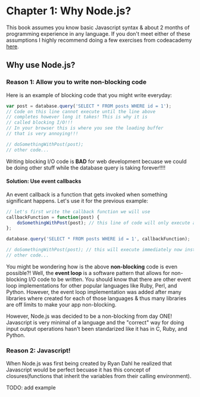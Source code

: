 Chapter 1: Why Node.js?
=======================

This book assumes you know basic Javascript syntax & about 2 
months of programming experience in any language. If you don't 
meet either of these assumptions I highly recommend doing a 
few exercises from codeacademy 
[here](http://www.codecademy.com/tracks/javascript).

<h2>Why use Node.js?</h2>

<h3>Reason 1: Allow you to write non-blocking code</h3>
Here is an example of blocking code that you might write everyday:

```js
var post = database.query('SELECT * FROM posts WHERE id = 1');
// Code on this line cannot execute until the line above 
// completes however long it takes! This is why it is
// called blocking I/O!!!
// In your browser this is where you see the loading buffer 
// that is very annoying!!!

// doSomethingWithPost(post);
// other code...
```

Writing blocking I/O code is <b>BAD</b> for web development 
becuase we could be doing other stuff while the database 
query is taking forever!!!!

<h4>Solution: Use event callbacks</h4>

An event callback is a function that gets invoked when something 
significant happens. Let's use it for the previous example:

```js
// let's first write the callback function we will use
callbackFunction = function(post) {
	doSomethingWithPost(post); // this line of code will only execute after database.query function returns
};

database.query('SELECT * FROM posts WHERE id = 1', callbackFunction); 

// doSomethingWithPost(post); // this will execute immediately now instead of after the database.query(...) is done
// other code...
```

You might be wondering how is the above <b>non-blocking</b> 
code is  even possible?! Well, the <b>event loop</b> is a 
software pattern that allows for non-blocking I/O code to be written. 
You should know that there are other event loop implementations for 
other popular languages like Ruby, Perl, and Python. However, the 
event loop implementation was added after many libraries where 
created for each of those languages & thus many libraries are 
off limits to make your app non-blocking.

However, Node.js was decided to be a non-blocking from day ONE!
Javascript is very minimal of a language and the "correct" way 
for doing input output operations hasn't been standarized like 
it has in C, Ruby, and Python.

<h3>Reason 2: Javascript!</h3>
When Node.js was first being created by Ryan Dahl he realized that Javascript would be perfect becuase it has this concept of closures(functions that inherit the variables from their calling environment).

TODO: add example